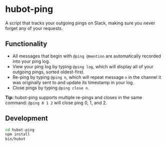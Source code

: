 # hubot-ping

A script that tracks your outgoing pings on Slack, making sure you never forget any of your requests.

## Functionality
- All messages that begin with `@ping @mention` are automatically recorded into your ping log.
- View your ping log by typing `@ping log`, which will display all of your outgoing pings, sorted oldest-first.
- Re-ping by typing `@ping n`, which will repeat message `n` in the channel it was originally sent to and update its timestamp in your log.
- Close pings by typing `@ping close n`.

<b>Tip:</b> hubot-ping supports multiple re-pings and closes in the same command: `@ping 0 1 2` will close ping 0, 1, and 2.

## Development

```bash
cd hubot-ping
npm install
bin/hubot
```
